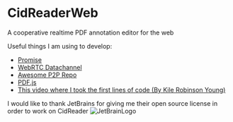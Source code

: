 # CidReaderWeb 
A cooperative realtime PDF annotation editor for the web

Useful things I am using to develop:
* [Promise](https://developer.mozilla.org/en-US/docs/Web/JavaScript/Reference/Global_Objects/Promise)
* [WebRTC Datachannel](https://www.html5rocks.com/en/tutorials/webrtc/datachannels/)
* [Awesome P2P Repo](https://github.com/kgryte/awesome-peer-to-peer)
* [PDF.js](https://mozilla.github.io/pdf.js/)
* [This video where I took the first lines of code (By Kile Robinson Young)](https://www.youtube.com/watch?v=IqPJb6o_S1Q)

I would like to thank JetBrains for giving me their open source license in order to work on CidReader
![[JetBrainLogo](https://raw.githubusercontent.com/EnricoPietrocola/Cid/master/jetbrains512.png)](https://www.jetbrains.com/?from=CidReader(AndroidandWeb))
